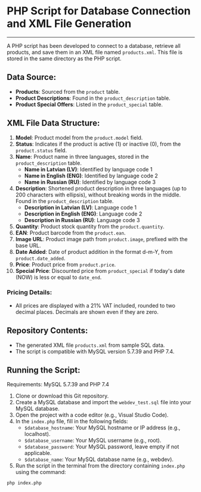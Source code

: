 # PHP Script for Database Connection and XML File Generation

---

A PHP script has been developed to connect to a database, retrieve all products, and save them in an XML file named `products.xml`. This file is stored in the same directory as the PHP script.

## Data Source:
- **Products**: Sourced from the `product` table.
- **Product Descriptions**: Found in the `product_description` table.
- **Product Special Offers**: Listed in the `product_special` table.

## XML File Data Structure:
1) **Model**: Product model from the `product.model` field.
2) **Status**: Indicates if the product is active (1) or inactive (0), from the `product.status` field.
3) **Name**: Product name in three languages, stored in the `product_description` table.
   - **Name in Latvian (LV)**: Identified by language code 1
   - **Name in English (ENG)**: Identified by language code 2
   - **Name in Russian (RU)**: Identified by language code 3
4) **Description**: Shortened product description in three languages (up to 200 characters with ellipsis), without breaking words in the middle. Found in the `product_description` table.
   - **Description in Latvian (LV)**: Language code 1
   - **Description in English (ENG)**: Language code 2
   - **Description in Russian (RU)**: Language code 3
5) **Quantity**: Product stock quantity from the `product.quantity`.
6) **EAN**: Product barcode from the `product.ean`.
7) **Image URL**: Product image path from `product.image`, prefixed with the base URL.
8) **Date Added**: Date of product addition in the format d-m-Y, from `product.date_added`.
9) **Price**: Product price from `product.price`.
10) **Special Price**: Discounted price from `product_special` if today's date (NOW) is less or equal to `date_end`.

### Pricing Details:
- All prices are displayed with a 21% VAT included, rounded to two decimal places. Decimals are shown even if they are zero.

## Repository Contents:
- The generated XML file `products.xml` from sample SQL data.
- The script is compatible with MySQL version 5.7.39 and PHP 7.4.

## Running the Script:
Requirements: MySQL 5.7.39 and PHP 7.4
1) Clone or download this Git repository.
2) Create a MySQL database and import the `webdev_test.sql` file into your MySQL database.
3) Open the project with a code editor (e.g., Visual Studio Code).
4) In the `index.php` file, fill in the following fields:
   - `$database_hostname`: Your MySQL hostname or IP address (e.g., localhost).
   - `$database_username`: Your MySQL username (e.g., root).
   - `$database_password`: Your MySQL password, leave empty if not applicable.
   - `$database_name`: Your MySQL database name (e.g., webdev).
5) Run the script in the terminal from the directory containing `index.php` using the command:

```bash
php index.php
